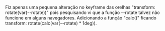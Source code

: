 Fiz apenas uma pequena alteração no keyframe das orelhas "transform: rotate(var(--rotate))" pois pesquisando vi que a função --rotate talvez não funcione em alguns navegadores. Adicionando a função "calc()" ficando transform: rotate(calc(var(--rotate) * 1deg)).
